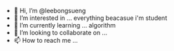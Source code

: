 - 👋 Hi, I’m @leebongsueng
- 👀 I’m interested in ... everything beacasue i'm student
- 🌱 I’m currently learning ... algorithm
- 💞️ I’m looking to collaborate on ...
- 📫 How to reach me ...

<!---
leebongsueng/leebongsueng is a ✨ special ✨ repository because its `README.md` (this file) appears on your GitHub profile.
You can click the Preview link to take a look at your changes.
--->
